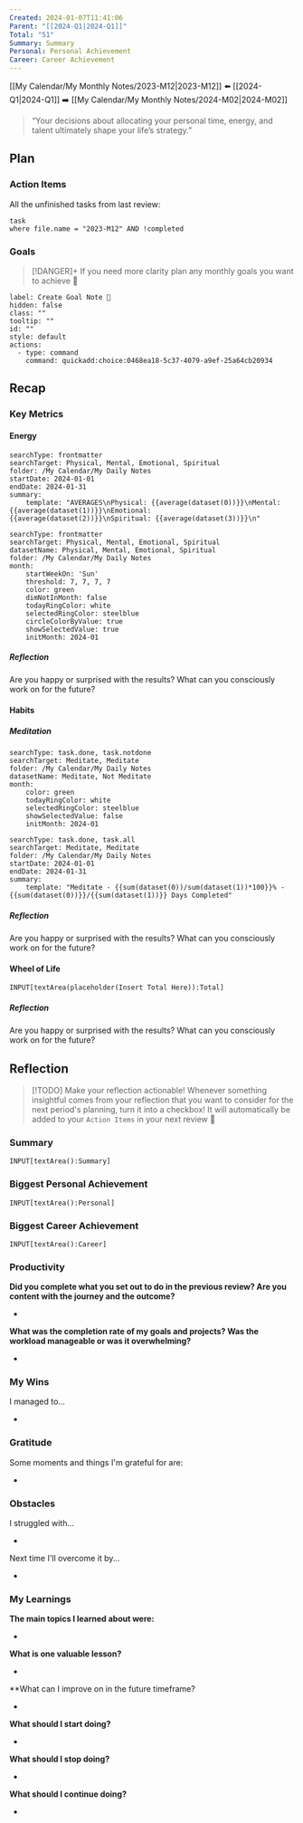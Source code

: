 ```yaml
---
Created: 2024-01-07T11:41:06
Parent: "[[2024-Q1|2024-Q1]]"
Total: "51"
Summary: Summary
Personal: Personal Achievement
Career: Career Achievement
---
```


[[My Calendar/My Monthly Notes/2023-M12|2023-M12]] ⬅️ [[2024-Q1|2024-Q1]] ➡️ [[My Calendar/My Monthly Notes/2024-M02|2024-M02]]

> “Your decisions about allocating your personal time, energy, and talent ultimately shape your life’s strategy.”

## Plan

### Action Items

All the unfinished tasks from last review:

```dataview
task
where file.name = "2023-M12" AND !completed
```

### Goals

> [!DANGER]+ If you need more clarity plan any monthly goals you want to achieve 🎯

```meta-bind-button
label: Create Goal Note 🎯
hidden: false
class: ""
tooltip: ""
id: ""
style: default
actions:
  - type: command
    command: quickadd:choice:0468ea18-5c37-4079-a9ef-25a64cb20934

```

<!-- Deprecated query: #goal tag being removed. Replace with field:: type = "goal"
```dataview
table list("🎯 " + Description, "💡 " + Why) as "Details"
FROM #goal AND !"Hidden"
WHERE contains(file.frontmatter.Timeframe, this.file.name)
SORT Order, file.name asc
``` -->

## Recap

<!-- Deprecated query: #reviews/weekly tag being removed. Replace with field:: type = "weekly"
```dataview
table Total as Rating, Summary, Personal, Career
from #reviews/weekly AND [[]]
WHERE contains(file.frontmatter.Parent, this.file.name)
sort file.name asc
``` -->

### Key Metrics

#### Energy

```tracker
searchType: frontmatter
searchTarget: Physical, Mental, Emotional, Spiritual
folder: /My Calendar/My Daily Notes
startDate: 2024-01-01
endDate: 2024-01-31
summary:
    template: "AVERAGES\nPhysical: {{average(dataset(0))}}\nMental: {{average(dataset(1))}}\nEmotional: {{average(dataset(2))}}\nSpiritual: {{average(dataset(3))}}\n"
```

```tracker
searchType: frontmatter
searchTarget: Physical, Mental, Emotional, Spiritual
datasetName: Physical, Mental, Emotional, Spiritual
folder: /My Calendar/My Daily Notes
month:
    startWeekOn: 'Sun'
    threshold: 7, 7, 7, 7
    color: green
    dimNotInMonth: false
    todayRingColor: white
    selectedRingColor: steelblue
    circleColorByValue: true
    showSelectedValue: true
    initMonth: 2024-01
```

##### Reflection

Are you happy or surprised with the results? What can you consciously work on for the future?

#### Habits

##### Meditation

```tracker
searchType: task.done, task.notdone
searchTarget: Meditate, Meditate
folder: /My Calendar/My Daily Notes
datasetName: Meditate, Not Meditate
month:
    color: green
    todayRingColor: white
    selectedRingColor: steelblue
    showSelectedValue: false
    initMonth: 2024-01
```

```tracker
searchType: task.done, task.all
searchTarget: Meditate, Meditate
folder: /My Calendar/My Daily Notes
startDate: 2024-01-01
endDate: 2024-01-31
summary:
    template: "Meditate - {{sum(dataset(0))/sum(dataset(1))*100}}% - {{sum(dataset(0))}}/{{sum(dataset(1))}} Days Completed"
```

##### Reflection

Are you happy or surprised with the results? What can you consciously work on for the future?

#### Wheel of Life

<!-- Deprecated query: #reviews/weekly tag being removed. Replace with field:: type = "weekly"
```dataviewjs
const currentPage = dv.current();
const pageYear = parseInt(currentPage.file.name.split('-M')[0]);
const pageMonth = parseInt(currentPage.file.name.split('-M')[1]);

const emojis = ["💪", "🧠", "✨", "🎯", "💸", "📈", "💕", "👨‍👩‍👧‍👦", "🤝", "🤩"];
const fields = ["Body", "Mind", "Soul", "Mission", "Money", "Growth", "Romance", "Family", "Friends", "Joy"];
let sums = {}, counts = {}, averages = {};

const combinedLabels = fields.map((field, index) => {
	return `${field} ${emojis[index]}`
});

// Initialize sums and counts
fields.forEach(field => {
    sums[field] = 0;
    counts[field] = 0;
});

function weekToDate(year, week) {
    let janFirst = new Date(year, 0, 1);
    let daysToFirstMonday = (7 - janFirst.getDay() + 1) % 7;
    let days = (week - 1) * 7 + daysToFirstMonday;

    janFirst.setDate(janFirst.getDate() + days);
    return janFirst;
}

function isInMonth(fileDate, year, month) {
    const monthStartDate = new Date(year, month - 1, 1);
    const monthEndDate = new Date(year, month, 0);

    return fileDate >= monthStartDate && fileDate <= monthEndDate;
}

dv.pages("#reviews/weekly")
    .where(page => {
        let match = page.file.name.match(/(\d+)-W(\d+)/);
        if (match) {
            let year = parseInt(match[1]);
            let week = parseInt(match[2]);
            let pageDate = weekToDate(year, week);
            return isInMonth(pageDate, pageYear, pageMonth);
        }
        return false;
    })
    .forEach(page => {
        fields.forEach((field, index) => {
            if (page[field]) {
                sums[field] += parseInt(page[field]);
                counts[field]++;
            }
        });
    });

fields.forEach(field => {
    if (counts[field] > 0) {
        averages[field] = (sums[field] / counts[field]).toFixed(1); // Average with one decimal
    }
});

const averagesArray = fields.map(field => averages[field] ?? 0);

dv.paragraph(`\`\`\`chart
type: polarArea
labels: [${combinedLabels}]
series:
  - title:
    data: [${averagesArray}]
tension: 0.2
width: 80%
labelColors: true
fill: true
beginAtZero: true
rMax: 10
bestFit: false
bestFitTitle: undefined
bestFitNumber: 0
legendPosition: right
\`\`\``)

// Displaying averages
fields.forEach((field, index) => {
    if (averages[field]) {
        dv.paragraph(`${field} ${emojis[index]} - ${averages[field]} / 10`);
    } else {
		dv.paragraph(`ERROR: No values found for ${field} ${emojis[index]}`);
	}
});

// Display total
let total = 0;

fields.forEach(field => {
	total += parseFloat(averages[field]);
});

dv.paragraph(`Total - ${total} / 100`);

``` -->

`INPUT[textArea(placeholder(Insert Total Here)):Total]`

##### Reflection

Are you happy or surprised with the results? What can you consciously work on for the future?

## Reflection

> [!TODO] Make your reflection actionable!
> Whenever something insightful comes from your reflection that you want to consider for the next period's planning, turn it into a checkbox! It will automatically be added to your `Action Items` in your next review 🤩

### Summary

`INPUT[textArea():Summary]`

### Biggest Personal Achievement

`INPUT[textArea():Personal]`

### Biggest Career Achievement

`INPUT[textArea():Career]`

### Productivity

**Did you complete what you set out to do in the previous review? Are you content with the journey and the outcome?**

- 

**What was the completion rate of my goals and projects? Was the workload manageable or was it overwhelming?**

- 

### My Wins

I managed to...

- 

### Gratitude

Some moments and things I'm grateful for are:

- 

### Obstacles

I struggled with...

- 

Next time I'll overcome it by...

- 

### My Learnings

**The main topics I learned about were:**

- 

**What is one valuable lesson?**

- 

\*\*What can I improve on in the future timeframe?

- 

**What should I start doing?**

- 

**What should I stop doing?**

- 

**What should I continue doing?**

- 

